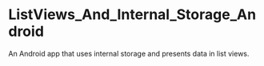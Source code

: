 # ListViews_And_Internal_Storage_Android
An Android app that uses internal storage and presents data in list views.
